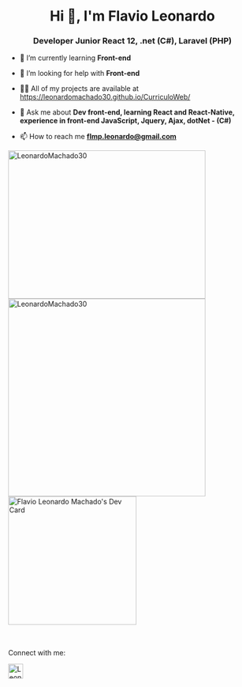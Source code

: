 <h1 align="center">Hi 👋, I'm Flavio Leonardo</h1>
<h3 align="center">Developer Junior React 12, .net (C#), Laravel (PHP)</h3>

- 🌱 I’m currently learning **Front-end**

- 🤝 I’m looking for help with **Front-end**

- 👨‍💻 All of my projects are available at https://leonardomachado30.github.io/CurriculoWeb/

- 💬 Ask me about **Dev front-end, learning React and React-Native, experience in front-end JavaScript, Jquery, Ajax, dotNet - (C#)**

- 📫 How to reach me **flmp.leonardo@gmail.com**

<img width="400px" height="300px" src="https://github-readme-stats.vercel.app/api?username=LeonardoMachado30&show_icons=true&theme=merko&locale=en&hide=total-issues,contributed-to" alt="LeonardoMachado30" /><img width="400px" height="400px" src="https://github-readme-stats.vercel.app/api/top-langs/?username=LeonardoMachado30&layout=compact" alt="LeonardoMachado30" /><a align="top"  href="https://app.daily.dev/flavioleonardo">
 <img src="https://api.daily.dev/devcards/48316c647f9a4b22b61065654415f434.png?r=oko" width="260" alt="Flavio Leonardo Machado's Dev Card"/></a>
<br>
<br>
<br>
<p>Connect with me:</p>
<a href="https://www.linkedin.com/in/flavio-leonardo-ads/" target="blank"><img align="center" src="https://cdn-icons-png.flaticon.com/512/174/174857.png" alt="LeonardoMachado30" height="30" width="30" /></a>


